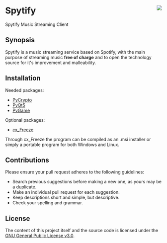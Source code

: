 # Spytify <img src="Others/icon.ico" align="right" />
Spytify Music Streaming Client

## Synopsis

Spytify is a music streaming service based on Spotify, with the main purpose of streaming music **free of charge** and to open the technology source for it's improvement and malleability. 

## Installation

Needed packages:
- [PyCrypto](https://github.com/dlitz/pycrypto)
- [PyQt5](https://www.riverbankcomputing.com/software/pyqt/download5)
- [PyGame](https://bitbucket.org/pygame/pygame/src)

Optional packages:
- [cx_Freeze](http://cx-freeze.sourceforge.net/)

Through cx_Freeze the program can be compiled as an .msi installer or simply a portable program for both Windows and Linux.

## Contributions

Please ensure your pull request adheres to the following guidelines:

- Search previous suggestions before making a new one, as yours may be a duplicate.
- Make an individual pull request for each suggestion.
- Keep descriptions short and simple, but descriptive.
- Check your spelling and grammar.

## License

The content of this project itself and the source code is licensed under the [GNU General Public License v3.0](https://www.gnu.org/licenses/gpl-3.0.en.html).
